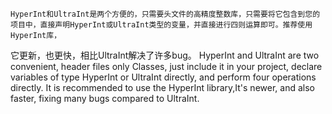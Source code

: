     HyperInt和UltraInt是两个方便的，只需要头文件的高精度整数库，只需要将它包含到您的项目中，直接声明HyperInt或UltraInt类型的变量，并直接进行四则运算即可。推荐使用HyperInt库，
它更新，也更快，相比UltraInt解决了许多bug。
    HyperInt and UltraInt are two convenient, header files only Classes, just include it in your project, declare variables of type HyperInt or UltraInt directly, 
and perform four operations directly. It is recommended to use the HyperInt library,It's newer, and also faster, fixing many bugs compared to UltraInt.
